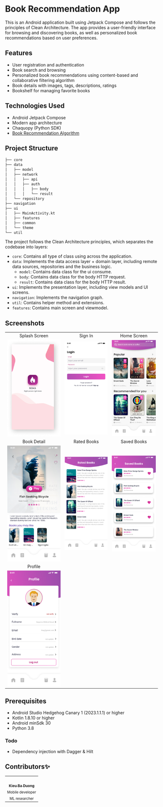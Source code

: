 # Book Recommendation App

This is an Android application built using Jetpack Compose and follows the principles of Clean Architecture. The app provides a user-friendly interface for browsing and discovering books, as well as personalized book recommendations based on user preferences.

## Features

- User registration and authentication
- Book search and browsing
- Personalized book recommendations using content-based and collaborative filtering algorithm
- Book details with images, tags, descriptions, ratings
- Bookshelf for managing favorite books

## Technologies Used

- Android Jetpack Compose
- Modern app architecture
- Chaquopy (Python SDK)
- [Book Recommendation Algorithm](https://github.com/kieubaduong/Book-Recommendation-Algorithms)

## Project Structure

```
├── core
├── data
│   ├── model
│   ├── network
│   │   ├── api
│   │   ├── auth
│   │   │   ├── body
│   │   │   └── result
│   └── repository
├── navigation
├── ui
│   ├── MainActivity.kt
│   ├── features
│   ├── common
│   └── theme
└── util
```

The project follows the Clean Architecture principles, which separates the codebase into layers:

- `core`: Contains all type of class using across the application.
- `data`: Implements the data access layer + domain layer, including remote data sources, repositories and the business logic.
  - `model`: Contains data class for the ui consume.
  - `body`: Contains data class for the body HTTP request.
  - `result`: Contains data class for the body HTTP result.
- `ui`: Implements the presentation layer, including view models and UI screens.
- `navigation`: Implements the navigation graph.
- `util`: Contains helper method and extensions.
- `features`: Contains main screen and viewmodel.

## Screenshots

|                                       |                                        |                                         |
| :-----------------------------------: | :------------------------------------: | :-------------------------------------: |
|             Splash Screen             |                Sign In                 |               Home Screen               |
|  ![](.github/screenshots/splash.jpg)  |   ![](.github/screenshots/login.jpg)   |  ![](.github/screenshots/home-page.jpg) |
|               Book Detail             |              Rated Books               |                 Saved Books                  |
|![](.github/screenshots/book-detail.jpg) |  ![](.github/screenshots/rated-books.jpg)   | ![](.github/screenshots/favorite-book.jpg) |
|               Profile                         
|   ![](.github/screenshots/profile.jpg)     

## Prerequisites

- Android Studio Hedgehog Canary 1 (2023.1.1.1) or higher
- Kotlin 1.8.10 or higher
- Android minSdk 30
- Python 3.8

### Todo

- Dependency injection with Dagger & Hilt

## Contributors✨

<table>
  <tr>
    <td align="center">
      <a href="https://github.com/kieubaduong">
        <img src="https://avatars.githubusercontent.com/u/75083331?v=4" width="100px;" alt=""/>
        <br />
        <sub><b>Kieu Ba Duong</b></sub>
      </a>
      <br />
      <sub>Mobile developer</sub>
      <br />
      <sub>ML researcher</sub>
    </td>
  </tr>
</table>

